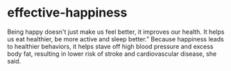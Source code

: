 # effective-happiness
Being happy doesn't just make us feel better, it improves our health. It helps us eat healthier, be more active and sleep better.” Because happiness leads to healthier behaviors, it helps stave off high blood pressure and excess body fat, resulting in lower risk of stroke and cardiovascular disease, she said.
